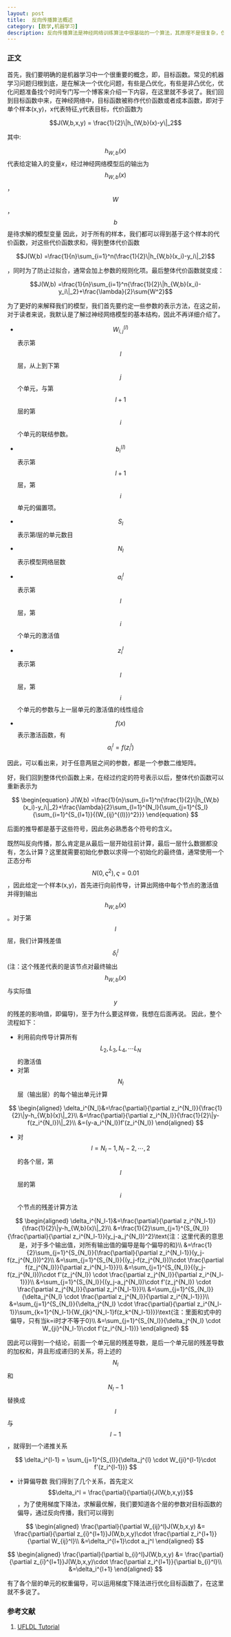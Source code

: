 ```yaml
---
layout: post
title:  反向传播算法概述
category: [数学,机器学习] 
description: 反向传播算法是神经网络训练算法中很基础的一个算法，其原理不是很复杂，仅仅是用了多元函数偏导的计算规则。但是网上的介绍多是描述性的介绍，因此这篇博客着重过程的推导，一步一步的来介绍所谓的反向传播算法。
---
```

### 正文
首先，我们要明确的是机器学习中一个很重要的概念，即，目标函数。常见的机器学习问题归根到底，是在解决一个优化问题，有些是凸优化，有些是非凸优化，优化问题准备找个时间专门写一个博客来介绍一下内容，在这里就不多说了。我们回到目标函数中来，在神经网络中，目标函数被称作代价函数或者成本函数，即对于单个样本(x,y)，x代表特征,y代表目标，代价函数为

$$J(W,b,x,y) = \frac{1}{2}\|h_{W,b}(x)-y\|_2$$

其中:

$$h_{W,b}(x)$$代表给定输入的变量$x$，经过神经网络模型后的输出为$$h_{W,b}(x)$$，$$W$$，$$b$$是待求解的模型变量
因此，对于所有的样本，我们都可以得到基于这个样本的代价函数，对这些代价函数求和，得到整体代价函数

$$J(W,b) =\frac{1}{n}\sum_{i=1}^n(\frac{1}{2}\|h_{W,b}(x_i)-y_i\|_2)$$

，同时为了防止过拟合，通常会加上参数的规则化项。最后整体代价函数就变成：

$$J(W,b) =\frac{1}{n}\sum_{i=1}^n{\frac{1}{2}\|h_{W,b}(x_i)-y_i\|_2}+\frac{\lambda}{2}\sum{W^2}$$

为了更好的来解释我们的模型，我们首先要约定一些参数的表示方法，在这之前，对于读者来说，我默认是了解过神经网络模型的基本结构，因此不再详细介绍了。

- $$W_{i,j}^{(l)}$$表示第$$l$$层，从上到下第$$j$$个单元，与第$$l+1$$层的第$$i$$个单元的联结参数。

- $$b_i^{(l)}$$表示第$$l+1$$层，第$$i$$单元的偏置项。

- $$S_l$$表示第$l$层的单元数目

- $$N_l$$表示模型网络层数

- $$a_i^l$$表示第$$l$$层，第$$i$$个单元的激活值

- $$z_i^l$$表示第$$l$$层，第$$i$$个单元的参数与上一层单元的激活值的线性组合

- $$f(x)$$表示激活函数，有$$a_i^l = f(z_i^l)$$


因此，可以看出来，对于任意两层之间的参数，都是一个参数二维矩阵。

好，我们回到整体代价函数上来，在经过约定的符号表示以后，整体代价函数可以重新表示为

$$
\begin{equation}
J(W,b) =\frac{1}{n}\sum_{i=1}^n{\frac{1}{2}\|h_{W,b}(x_i)-y_i\|_2}+\frac{\lambda}{2}\sum_{l=1}^{N_l}{\sum_{j=1}^{S_l}{\sum_{i=1}^{S_{l+1}}{(W_{ij}^{(l)})^2}}}
\end{equation}
$$

后面的推导都是基于这些符号，因此务必熟悉各个符号的含义。

既然叫反向传播，那么肯定是从最后一层开始往前计算，最后一层什么数据都没有，怎么计算？这里就需要初始化参数以求得一个初始化的最终值，通常使用一个正态分布$$N(0,\varsigma^2),\varsigma=0.01$$，因此给定一个样本(x,y)，首先进行向前传导，计算出网络中每个节点的激活值并得到输出$$h_{W,b}(x)$$。对于第$$l$$层，我们计算残差值$$\delta_i^l$$(注：这个残差代表的是该节点对最终输出$$h_{W,b}(x)$$与实际值$$y$$的残差的影响值，即偏导)，至于为什么要这样做，我想在后面再说。
因此，整个流程如下：
- 利用前向传导计算所有$$L_2,L_3,L_4,\cdots L_N$$的激活值
- 对第$$N_l$$层（输出层）的每个输出单元计算

$$
\begin{aligned}
\delta_i^{N_l}&=\frac{\partial}{\partial z_i^{N_l}}{\frac{1}{2}\|y-h_{W,b}(x)\|_2}\\
&=\frac{\partial}{\partial z_i^{N_l}}{\frac{1}{2}\|y-f(z_i^{N_l})\|_2}\\
&=(y-a_i^{N_l})f'(z_i^{N_l})
\end{aligned}
$$

- 对$$l = N_l-1,N_l-2,\cdots,2$$的各个层，第$$l$$层的第$$i$$个节点的残差计算方法

$$
\begin{aligned}
\delta_i^{N_l-1}&=\frac{\partial}{\partial z_i^{N_l-1}}{\frac{1}{2}\|y-h_{W,b}(x)\|_2}\\
&=\frac{1}{2}\sum_{j=1}^{S_{N_l}}{\frac{\partial}{\partial z_i^{N_l-1}}(y_j-a_j^{N_l})^2}\text{注：这里代表的意思是，对于多个输出值，对所有输出值的偏导是每个偏导的和}\\
&=\frac{1}{2}\sum_{j=1}^{S_{N_l}}{\frac{\partial}{\partial z_i^{N_l-1}}(y_j-f(z_j^{N_l}))^2}\\
&=\sum_{j=1}^{S_{N_l}}{(y_j-f(z_j^{N_l}))\cdot \frac{\partial f(z_j^{N_l})}{\partial z_i^{N_l-1}}}\\
&=\sum_{j=1}^{S_{N_l}}{(y_j-f(z_j^{N_l}))\cdot f'(z_j^{N_l}) \cdot \frac{\partial z_j^{N_l}}{\partial z_i^{N_l-1}}}\\
&=\sum_{j=1}^{S_{N_l}}{(y_j-a_j^{N_l})\cdot f'(z_j^{N_l}) \cdot \frac{\partial z_j^{N_l}}{\partial z_i^{N_l-1}}}\\
&=\sum_{j=1}^{S_{N_l}}{\delta_j^{N_l} \cdot \frac{\partial z_j^{N_l}}{\partial z_i^{N_l-1}}}\\
&=\sum_{j=1}^{S_{N_l}}{\delta_j^{N_l} \cdot \frac{\partial}{\partial z_i^{N_l-1}}\sum_{k=1}^{N_l-1}{W_{jk}^{N_l-1}f(z_k^{N_l-1})}}\text{注：里面和式中的偏导，只有当k=i时才不等于0}\\
&=\sum_{j=1}^{S_{N_l}}{\delta_j^{N_l} \cdot W_{ji}^{N_l-1}\cdot f'(z_i^{N_l-1})}
\end{aligned}
$$

因此可以得到一个结论，前面一个单元层的残差导数，是后一个单元层的残差导数的加权和，并且形成递归的关系，将上述的$$N_l$$和$$N_l-1$$替换成$$l$$与$$l-1$$，就得到一个递推关系

$$
\delta_i^{l-1} = \sum_{j=1}^{S_{l}}{\delta_j^{l} \cdot W_{ji}^{l-1}\cdot f'(z_i^{l-1})}
$$

- 计算偏导数
我们得到了几个关系，首先定义$$\delta_i^l = \frac{\partial}{\partial}{J(W,b,x,y)}$$，为了使用梯度下降法，求解最优解，我们要知道各个层的参数对目标函数的偏导，通过反向传播，我们可以得到

$$
\begin{aligned}
   \frac{\partial}{\partial W_{ij}^l}J(W,b,x,y) &= \frac{\partial}{\partial z_{i}^{l+1}}J(W,b,x,y)\cdot \frac{\partial z_i^{l+1}}{\partial W_{ij}^l}\\
    &=\delta_i^{l+1}\cdot a_j^l
\end{aligned}
$$

$$
\begin{aligned}
   \frac{\partial}{\partial b_{i}^l}J(W,b,x,y) &= \frac{\partial}{\partial z_{i}^{l+1}}J(W,b,x,y)\cdot \frac{\partial z_i^{l+1}}{\partial b_{i}^l}\\
    &=\delta_i^{l+1}
\end{aligned}
$$

有了各个层的单元的权重偏导，可以运用梯度下降法进行优化目标函数了，在这里就不多说了。
### 参考文献
1. [UFLDL Tutorial](http://deeplearning.stanford.edu/wiki/index.php/%E5%8F%8D%E5%90%91%E4%BC%A0%E5%AF%BC%E7%AE%97%E6%B3%95)